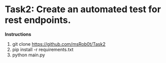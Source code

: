 # Task2: Create an automated test for rest endpoints.

**Instructions**

1. git clone https://github.com/msRob0t/Task2
2. pip install -r requirements.txt
3. python main.py
